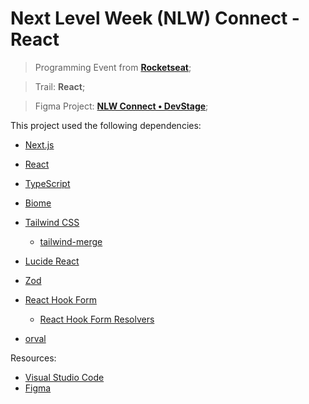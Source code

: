 # Next Level Week (NLW) Connect - React

> Programming Event from **[Rocketseat](https://www.rocketseat.com.br/)**;

> Trail: **React**;

> Figma Project: **[NLW Connect • DevStage](https://www.figma.com/community/file/1471119935944492720/nlw-connect-devstage)**;

This project used the following dependencies:

- [Next.js](https://nextjs.org/)
- [React](https://react.dev/)
- [TypeScript](https://www.typescriptlang.org/)
- [Biome](https://biomejs.dev/)
- [Tailwind CSS](https://tailwindcss.com/)

  - [tailwind-merge](https://www.npmjs.com/package/tailwind-merge)

- [Lucide React](https://lucide.dev/guide/packages/lucide-react)
- [Zod](https://zod.dev/)
- [React Hook Form](https://www.react-hook-form.com/)

  - [React Hook Form Resolvers](https://www.npmjs.com/package/@hookform/resolvers)

- [orval](https://orval.dev/)

Resources:

- [Visual Studio Code](https://code.visualstudio.com/)
- [Figma](https://www.figma.com/)
